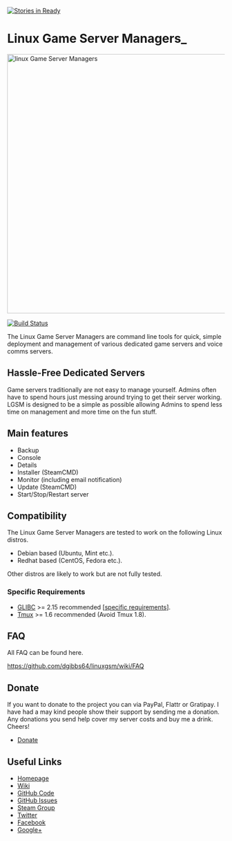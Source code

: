 [![Stories in Ready](https://badge.waffle.io/dgibbs64/linuxgsm.png?label=ready&title=Ready)](https://waffle.io/dgibbs64/linuxgsm)
<h1>Linux Game Server Managers_</h1>
<a href="http://gameservermanagers.com"><img src="https://github.com/dgibbs64/linuxgsm/blob/master/images/logo/lgsm-full-light.png" alt="linux Game Server Managers" width="600" /></a>

[![Build Status](https://travis-ci.org/dgibbs64/linuxgsm.svg?branch=master)](https://travis-ci.org/dgibbs64/linuxgsm)

The Linux Game Server Managers are command line tools for quick, simple deployment and management of various dedicated game servers and voice comms servers.

<h2>Hassle-Free Dedicated Servers</h2>
Game servers traditionally are not easy to manage yourself. Admins often have to spend hours just messing around trying to get their server working. LGSM is designed to be a simple as possible allowing Admins to spend less time on management and more time on the fun stuff.

<h2>Main features</h2>
<ul>
	<li>Backup</li>
	<li>Console</li>
	<li>Details</li>
	<li>Installer (SteamCMD)</li>
	<li>Monitor (including email notification)</li>
	<li>Update (SteamCMD)</li>
	<li>Start/Stop/Restart server</li>
</ul>
<h2>Compatibility</h2>
The Linux Game Server Managers are tested to work on the following Linux distros.
<ul>
	<li>Debian based (Ubuntu, Mint etc.).</li>
	<li>Redhat based (CentOS, Fedora etc.).</li>
</ul>
Other distros are likely to work but are not fully tested.
<h3>Specific Requirements</h3>
<ul>
	<li><a href="https://github.com/dgibbs64/linuxgsm/wiki/Glibc">GLIBC</a> >= 2.15 recommended [<a href="https://github.com/dgibbs64/linuxgsm/wiki/Glibc#server-requirements">specific requirements</a>].</li>
	<li><a href="https://github.com/dgibbs64/linuxgsm/wiki/Tmux">Tmux</a> >= 1.6 recommended (Avoid Tmux 1.8).</li>
</ul>
<h2>FAQ</h2>
All FAQ can be found here.

<a href="https://github.com/dgibbs64/linuxgsm/wiki/FAQ">https://github.com/dgibbs64/linuxgsm/wiki/FAQ</a>
<h2>Donate</h2>
If you want to donate to the project you can via PayPal, Flattr or Gratipay. I have had a may kind people show their support by sending me a donation. Any donations you send help cover my server costs and buy me a drink. Cheers!
<ul>
<li><a href="http://gameservermanagers.com/#donate">Donate</a></li>
</ul>
<h2>Useful Links</h2>
<ul>
	<li><a href="http://gameservermanagers.com">Homepage</li>
	<li><a href="https://github.com/dgibbs64/linuxgsm/wiki">Wiki</li>
	<li><a href="https://github.com/dgibbs64/linuxgsm">GitHub Code</li>
	<li><a href="https://github.com/dgibbs64/linuxgsm/issues">GitHub Issues</li>
	<li><a href="http://steamcommunity.com/groups/linuxgsm">Steam Group</li>
	<li><a href="https://twitter.com/dangibbsuk">Twitter</li>
	<li><a href="https://www.facebook.com/linuxgsm">Facebook</li>
	<li><a href="https://plus.google.com/+Gameservermanagers1">Google+</li>
</ul>